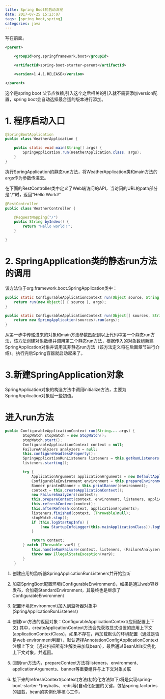 ```yaml
---
title: Spring Boot的启动流程
date: 2017-07-25 15:23:07
tags: [spring boot,spring]
categories: java
---
```


写在前面。
```xml
<parent>

    <groupId>org.springframework.boot</groupId>

    <artifactId>spring-boot-starter-parent</artifactId>

    <version>1.4.1.RELEASE</version>

</parent> 
```
这个是spring boot 父节点依赖,引入这个之后相关的引入就不需要添加version配置，spring boot会自动选择最合适的版本进行添加。

# 1. 程序启动入口

```java
@SpringBootApplication
public class WeatherApplication {

    public static void main(String[] args) {
        SpringApplication.run(WeatherApplication.class, args);
    }
}
```
执行SpringApplication的静态run方法，将WeatherApplication类和main方法的args作为参数传进去。

在下面的RestController类中定义了Web端访问的API，当访问的URL的path部分是"/"时，返回"Hello World!"

<!--more-->

```java
@RestController
public class WeatherController {

    @RequestMapping("/")
    public String byIndex() {
        return "Hello world！";
    }

}
```
# 2. SpringApplication类的静态run方法的调用

该方法位于org.framework.boot.SpringApplication类中：

```java
public static ConfigurableApplicationContext run(Object source, String... args) {
    return run(new Object[] { source }, args);
}

public static ConfigurableApplicationContext run(Object[] sources, String[] args) {
    return new SpringApplication(sources).run(args);
}
```
从第一步中传递进来的对象和main方法参数匹配到以上代码中第一个静态run方法，该方法创建对象数组并调用第二个静态run方法，根据传入的对象数组新建SpringApplication对象并调用其非静态run方法（该方法定义将在后面章节进行介绍）。执行完后Spring容器就启动起来了。

# 3.新建SpringApplication对象
SpringApplication对象的构造方法中调用initialize方法，主要为SpringApplication对象赋一些初值。

# 进入run方法
``` java
public ConfigurableApplicationContext run(String... args) {
        StopWatch stopWatch = new StopWatch();
        stopWatch.start();
        ConfigurableApplicationContext context = null;
        FailureAnalyzers analyzers = null;
        this.configureHeadlessProperty();
        SpringApplicationRunListeners listeners = this.getRunListeners(args);
        listeners.starting();

        try {
            ApplicationArguments applicationArguments = new DefaultApplicationArguments(args);
            ConfigurableEnvironment environment = this.prepareEnvironment(listeners, applicationArguments);
            Banner printedBanner = this.printBanner(environment);
            context = this.createApplicationContext();
            new FailureAnalyzers(context);
            this.prepareContext(context, environment, listeners, applicationArguments, printedBanner);
            this.refreshContext(context);
            this.afterRefresh(context, applicationArguments);
            listeners.finished(context, (Throwable)null);
            stopWatch.stop();
            if (this.logStartupInfo) {
                (new StartupInfoLogger(this.mainApplicationClass)).logStarted(this.getApplicationLog(), stopWatch);
            }

            return context;
        } catch (Throwable var9) {
            this.handleRunFailure(context, listeners, (FailureAnalyzers)analyzers, var9);
            throw new IllegalStateException(var9);
        }
    }
```
1. 创建应用的监听器SpringApplicationRunListeners并开始监听

2. 加载SpringBoot配置环境(ConfigurableEnvironment)，如果是通过web容器发布，会加载StandardEnvironment，其最终也是继承了ConfigurableEnvironment
3. 配置环境(Environment)加入到监听器对象中(SpringApplicationRunListeners)

4. 创建run方法的返回对象：ConfigurableApplicationContext(应用配置上下文)
其中，createApplicationContext方法会先获取显式设置的应用上下文(applicationContextClass)，如果不存在，再加载默认的环境配置（通过是否是web environment判断），默认选择AnnotationConfigApplicationContext注解上下文（通过扫描所有注解类来加载bean），最后通过BeanUtils实例化上下文对象，并返回。

5. 回到run方法内，prepareContext方法将listeners、environment、applicationArguments、banner等重要组件与上下文对象关联

6. 接下来的refreshContext(context)方法(初始化方法如下)将是实现spring-boot-starter-*(mybatis、redis等)自动化配置的关键，包括spring.factories的加载，bean的实例化等核心工作。

